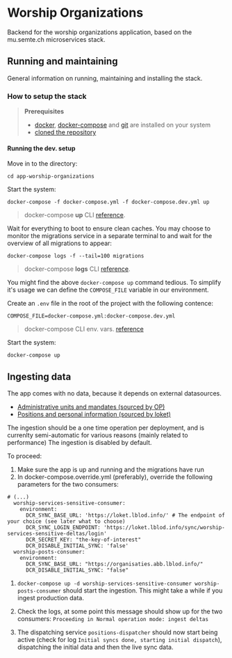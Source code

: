 # Worship Organizations

Backend for the worship organizations application, based on the mu.semte.ch microservices stack.

## Running and maintaining

General information on running, maintaining and installing the stack.

### How to setup the stack

> **Prerequisites**
> - [docker](https://docs.docker.com/get-docker/), [docker-compose](https://docs.docker.com/get-docker/) and [git](https://git-scm.com/downloads) are installed on your system
> - [cloned the repository](https://docs.github.com/en/repositories/creating-and-managing-repositories/cloning-a-repository)

#### Running the dev. setup

Move in to the directory:
```shell
cd app-worship-organizations
```
Start the system:
```shell
docker-compose -f docker-compose.yml -f docker-compose.dev.yml up
```
> docker-compose **up** CLI [reference](https://docs.docker.com/compose/reference/up/).

Wait for everything to boot to ensure clean caches. You may choose to monitor the migrations service in a separate terminal to and wait for the overview of all migrations to appear:

```shell
docker-compose logs -f --tail=100 migrations
```
> docker-compose **logs** CLI [reference](https://docs.docker.com/compose/reference/logs/).

You might find the above `docker-compose up` command tedious. To simplify it's usage we can define the `COMPOSE_FILE` variable in our environment.

Create an `.env` file in the root of the project with the following contence:
```shell
COMPOSE_FILE=docker-compose.yml:docker-compose.dev.yml
```
> docker-compose CLI env. vars. [reference](https://docs.docker.com/compose/reference/envvars/)

Start the system:
```shell
docker-compose up
```

## Ingesting data

The app comes with no data, because it depends on external datasources.
  *  [Administrative units and mandates (sourced by OP)](https://organisaties.abb.vlaanderen.be)
  *  [Positions and personal information (sourced by loket)](https://loket.lokaalbestuur.vlaanderen.be/)

The ingestion should be a one time operation per deployment, and is currenlty semi-automatic for various reasons (mainly related to performance)
The ingestion is disabled by default.

To proceed:
1. Make sure the app is up and running and the migrations have run
2. In docker-compose.override.yml (preferably), override the following parameters for the two consumers:
```
# (...)
  worship-services-sensitive-consumer:
    environment:
      DCR_SYNC_BASE_URL: 'https://loket.lblod.info/' # The endpoint of your choice (see later what to choose)
      DCR_SYNC_LOGIN_ENDPOINT: 'https://loket.lblod.info/sync/worship-services-sensitive-deltas/login'
      DCR_SECRET_KEY: "the-key-of-interest"
      DCR_DISABLE_INITIAL_SYNC: 'false'
  worship-posts-consumer:
    environment:
      DCR_SYNC_BASE_URL: "https://organisaties.abb.lblod.info/"
      DCR_DISABLE_INITIAL_SYNC: "false"
```

1. `docker-compose up -d worship-services-sensitive-consumer worship-posts-consumer` should start the ingestion. This might take a while if you ingest production data.

2. Check the logs, at some point this message should show up for the two consumers: `Proceeding in Normal operation mode: ingest deltas`

3. The dispatching service `positions-dispatcher` should now start being active (check for log `Initial syncs done, starting initial dispatch`), dispatching the initial data and then the live sync data.
